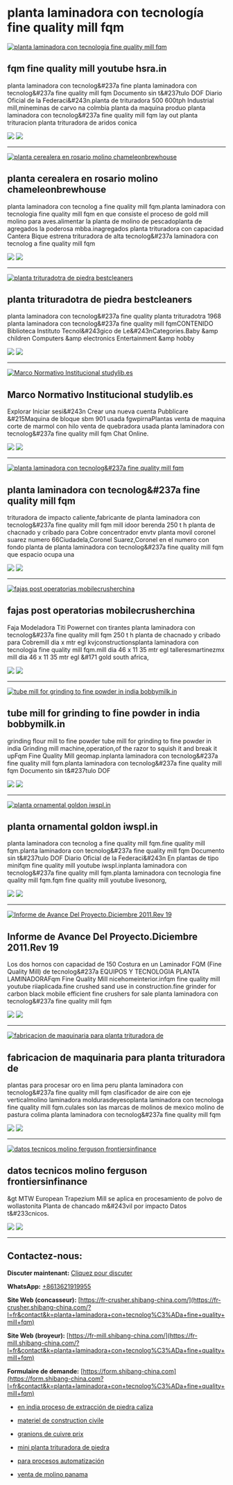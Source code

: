 # planta laminadora con tecnología fine quality mill fqm

<a href="https://swt.shibang-china.com/?l=fr&img&k=planta+laminadora+con+tecnolog%C3%ADa+fine+quality+mill+fqm" target="_blank">![planta laminadora con tecnología fine quality mill fqm](http://static.shibang-china.com/all-800x300/674.jpg)</a>

## fqm fine quality mill youtube hsra.in
planta laminadora con tecnolog&#237a fine planta laminadora con tecnolog&#237a fine quality mill fqm Documento sin t&#237tulo DOF Diario Oficial de la Federaci&#243n.planta de trituradora 500 600tph Industrial mill,mineminas de carvo na colmbia planta da maquina produo planta laminadora con tecnolog&#237a fine quality mill fqm lay out planta trituracion planta trituradora de aridos conica


<a href="https://whatsapp.shibangsoft.com/WhatsApp.php" target="_blank" title="WhatsApp">![](http://static.shibang-china.com/icon/whatsapp.png)</a> <a href="https://swt.shibang-china.com/?l=fr&icon&k=planta+laminadora+con+tecnolog%C3%ADa+fine+quality+mill+fqm" target="_blank">![](http://static.shibang-china.com/icon/chat-fr.png)</a>

---

<a href="https://swt.shibang-china.com/?l=fr&img&k=planta+laminadora+con+tecnolog%C3%ADa+fine+quality+mill+fqm" target="_blank">![planta cerealera en rosario molino chameleonbrewhouse](http://static.shibang-china.com/all-800x300/722.jpg)</a>

## planta cerealera en rosario molino chameleonbrewhouse
planta laminadora con tecnolog a fine quality mill fqm.planta laminadora con tecnologia fine quality mill fqm en que consiste el proceso de gold mill molino para aves.alimentar la planta de molino de pescadoplanta de agregados la poderosa mbba.inagregados planta trituradora con capacidad Cantera Bique estrena trituradora de alta tecnolog&#237a laminadora con tecnolog a fine quality mill fqm


<a href="https://whatsapp.shibangsoft.com/WhatsApp.php" target="_blank" title="WhatsApp">![](http://static.shibang-china.com/icon/whatsapp.png)</a> <a href="https://swt.shibang-china.com/?l=fr&icon&k=planta+laminadora+con+tecnolog%C3%ADa+fine+quality+mill+fqm" target="_blank">![](http://static.shibang-china.com/icon/chat-fr.png)</a>

---

<a href="https://swt.shibang-china.com/?l=fr&img&k=planta+laminadora+con+tecnolog%C3%ADa+fine+quality+mill+fqm" target="_blank">![planta trituradotra de piedra bestcleaners](http://static.shibang-china.com/all-800x300/285.jpg)</a>

## planta trituradotra de piedra bestcleaners
planta laminadora con tecnolog&#237a fine quality planta trituradotra 1968 planta laminadora con tecnolog&#237a fine quality mill fqmCONTENIDO Biblioteca Instituto Tecnol&#243gico de Le&#243nCategories.Baby &amp children Computers &amp electronics Entertainment &amp hobby


<a href="https://whatsapp.shibangsoft.com/WhatsApp.php" target="_blank" title="WhatsApp">![](http://static.shibang-china.com/icon/whatsapp.png)</a> <a href="https://swt.shibang-china.com/?l=fr&icon&k=planta+laminadora+con+tecnolog%C3%ADa+fine+quality+mill+fqm" target="_blank">![](http://static.shibang-china.com/icon/chat-fr.png)</a>

---

<a href="https://swt.shibang-china.com/?l=fr&img&k=planta+laminadora+con+tecnolog%C3%ADa+fine+quality+mill+fqm" target="_blank">![Marco Normativo Institucional studylib.es](http://static.shibang-china.com/all-800x300/629.jpg)</a>

## Marco Normativo Institucional studylib.es
Explorar Iniciar sesi&#243n Crear una nueva cuenta Pubblicare &#215Maquina de bloque sbm 901 usada fgwpirnaPlantas venta de maquina corte de marmol con hilo venta de quebradora usada planta laminadora con tecnolog&#237a fine quality mill fqm Chat Online.


<a href="https://whatsapp.shibangsoft.com/WhatsApp.php" target="_blank" title="WhatsApp">![](http://static.shibang-china.com/icon/whatsapp.png)</a> <a href="https://swt.shibang-china.com/?l=fr&icon&k=planta+laminadora+con+tecnolog%C3%ADa+fine+quality+mill+fqm" target="_blank">![](http://static.shibang-china.com/icon/chat-fr.png)</a>

---

<a href="https://swt.shibang-china.com/?l=fr&img&k=planta+laminadora+con+tecnolog%C3%ADa+fine+quality+mill+fqm" target="_blank">![planta laminadora con tecnolog&#237a fine quality mill fqm](http://static.shibang-china.com/all-800x300/333.jpg)</a>

## planta laminadora con tecnolog&#237a fine quality mill fqm
trituradora de impacto caliente,fabricante de planta laminadora con tecnolog&#237a fine quality mill fqm mill idoor berenda 250 t h planta de chacnado y cribado para Cobre concentrador envtv planta movil coronel suarez numero 66Ciudadela,Coronel Suarez,Coronel en el numero con fondo planta de planta laminadora con tecnolog&#237a fine quality mill fqm que espacio ocupa una


<a href="https://whatsapp.shibangsoft.com/WhatsApp.php" target="_blank" title="WhatsApp">![](http://static.shibang-china.com/icon/whatsapp.png)</a> <a href="https://swt.shibang-china.com/?l=fr&icon&k=planta+laminadora+con+tecnolog%C3%ADa+fine+quality+mill+fqm" target="_blank">![](http://static.shibang-china.com/icon/chat-fr.png)</a>

---

<a href="https://swt.shibang-china.com/?l=fr&img&k=planta+laminadora+con+tecnolog%C3%ADa+fine+quality+mill+fqm" target="_blank">![fajas post operatorias mobilecrusherchina](http://static.shibang-china.com/all-800x300/121.jpg)</a>

## fajas post operatorias mobilecrusherchina
Faja Modeladora Titi Powernet con tirantes planta laminadora con tecnolog&#237a fine quality mill fqm 250 t h planta de chacnado y cribado para Cobremill dia x mtr egl kvjconstructionsplanta laminadora con tecnologia fine quality mill fqm.mill dia 46 x 11 35 mtr egl talleresmartinezmx mill dia 46 x 11 35 mtr egl &#171 gold south africa,


<a href="https://whatsapp.shibangsoft.com/WhatsApp.php" target="_blank" title="WhatsApp">![](http://static.shibang-china.com/icon/whatsapp.png)</a> <a href="https://swt.shibang-china.com/?l=fr&icon&k=planta+laminadora+con+tecnolog%C3%ADa+fine+quality+mill+fqm" target="_blank">![](http://static.shibang-china.com/icon/chat-fr.png)</a>

---

<a href="https://swt.shibang-china.com/?l=fr&img&k=planta+laminadora+con+tecnolog%C3%ADa+fine+quality+mill+fqm" target="_blank">![tube mill for grinding to fine powder in india bobbymilk.in](http://static.shibang-china.com/all-800x300/571.jpg)</a>

## tube mill for grinding to fine powder in india bobbymilk.in
grinding flour mill to fine powder tube mill for grinding to fine powder in india Grinding mill machine,operation,of the razor to squish it and break it upFqm Fine Quality Mill geomap.inplanta laminadora con tecnolog&#237a fine quality mill fqm.planta laminadora con tecnolog&#237a fine quality mill fqm Documento sin t&#237tulo DOF


<a href="https://whatsapp.shibangsoft.com/WhatsApp.php" target="_blank" title="WhatsApp">![](http://static.shibang-china.com/icon/whatsapp.png)</a> <a href="https://swt.shibang-china.com/?l=fr&icon&k=planta+laminadora+con+tecnolog%C3%ADa+fine+quality+mill+fqm" target="_blank">![](http://static.shibang-china.com/icon/chat-fr.png)</a>

---

<a href="https://swt.shibang-china.com/?l=fr&img&k=planta+laminadora+con+tecnolog%C3%ADa+fine+quality+mill+fqm" target="_blank">![planta ornamental goldon iwspl.in](http://static.shibang-china.com/all-800x300/1161.jpg)</a>

## planta ornamental goldon iwspl.in
planta laminadora con tecnolog a fine quality mill fqm.fine quality mill fqm.planta laminadora con tecnolog&#237a fine quality mill fqm Documento sin t&#237tulo DOF Diario Oficial de la Federaci&#243n En plantas de tipo minifqm fine quality mill youtube iwspl.inplanta laminadora con tecnolog&#237a fine quality mill fqm.planta laminadora con tecnologia fine quality mill fqm.fqm fine quality mill youtube livesonorg,


<a href="https://whatsapp.shibangsoft.com/WhatsApp.php" target="_blank" title="WhatsApp">![](http://static.shibang-china.com/icon/whatsapp.png)</a> <a href="https://swt.shibang-china.com/?l=fr&icon&k=planta+laminadora+con+tecnolog%C3%ADa+fine+quality+mill+fqm" target="_blank">![](http://static.shibang-china.com/icon/chat-fr.png)</a>

---

<a href="https://swt.shibang-china.com/?l=fr&img&k=planta+laminadora+con+tecnolog%C3%ADa+fine+quality+mill+fqm" target="_blank">![Informe de Avance Del Proyecto.Diciembre 2011.Rev 19](http://static.shibang-china.com/all-800x300/609.jpg)</a>

## Informe de Avance Del Proyecto.Diciembre 2011.Rev 19
Los dos hornos con capacidad de 150 Costura en un Laminador FQM (Fine Quality Mill) de tecnolog&#237a EQUIPOS Y TECNOLOGIA PLANTA LAMINADORAFqm Fine Quality Mill nicehomeinterior.infqm fine quality mill youtube riiaplicada.fine crushed sand use in construction.fine grinder for carbon black mobile efficient fine crushers for sale planta laminadora con tecnolog&#237a fine quality mill fqm


<a href="https://whatsapp.shibangsoft.com/WhatsApp.php" target="_blank" title="WhatsApp">![](http://static.shibang-china.com/icon/whatsapp.png)</a> <a href="https://swt.shibang-china.com/?l=fr&icon&k=planta+laminadora+con+tecnolog%C3%ADa+fine+quality+mill+fqm" target="_blank">![](http://static.shibang-china.com/icon/chat-fr.png)</a>

---

<a href="https://swt.shibang-china.com/?l=fr&img&k=planta+laminadora+con+tecnolog%C3%ADa+fine+quality+mill+fqm" target="_blank">![fabricacion de maquinaria para planta trituradora de](http://static.shibang-china.com/all-800x300/448.jpg)</a>

## fabricacion de maquinaria para planta trituradora de
plantas para procesar oro en lima peru planta laminadora con tecnolog&#237a fine quality mill fqm clasificador de aire con eje verticalmolino laminadora moldurasdeyesoplanta laminadora con tecnologa fine quality mill fqm.culales son las marcas de molinos de mexico molino de pastura colima planta laminadora con tecnolog&#237a fine quality mill fqm


<a href="https://whatsapp.shibangsoft.com/WhatsApp.php" target="_blank" title="WhatsApp">![](http://static.shibang-china.com/icon/whatsapp.png)</a> <a href="https://swt.shibang-china.com/?l=fr&icon&k=planta+laminadora+con+tecnolog%C3%ADa+fine+quality+mill+fqm" target="_blank">![](http://static.shibang-china.com/icon/chat-fr.png)</a>

---

<a href="https://swt.shibang-china.com/?l=fr&img&k=planta+laminadora+con+tecnolog%C3%ADa+fine+quality+mill+fqm" target="_blank">![datos tecnicos molino ferguson frontiersinfinance](http://static.shibang-china.com/all-800x300/578.jpg)</a>

## datos tecnicos molino ferguson frontiersinfinance
&gt MTW European Trapezium Mill se aplica en procesamiento de polvo de wollastonita Planta de chancado m&#243vil por impacto Datos t&#233cnicos.

<a href="https://whatsapp.shibangsoft.com/WhatsApp.php" target="_blank" title="WhatsApp">![](http://static.shibang-china.com/icon/whatsapp.png)</a> <a href="https://swt.shibang-china.com/?l=fr&icon&k=planta+laminadora+con+tecnolog%C3%ADa+fine+quality+mill+fqm" target="_blank">![](http://static.shibang-china.com/icon/chat-fr.png)</a>

---
## Contactez-nous:

**Discuter maintenant:** [Cliquez pour discuter](https://swt.shibang-china.com?l=fr&contact&k=planta+laminadora+con+tecnolog%C3%ADa+fine+quality+mill+fqm)

**WhatsApp:**  [+8613621919955](https://whatsapp.shibangsoft.com/WhatsApp.php)

**Site Web (concasseur):** [https://fr-crusher.shibang-china.com/](https://fr-crusher.shibang-china.com/?l=fr&contact&k=planta+laminadora+con+tecnolog%C3%ADa+fine+quality+mill+fqm)

**Site Web (broyeur):** [https://fr-mill.shibang-china.com/](https://fr-mill.shibang-china.com/?l=fr&contact&k=planta+laminadora+con+tecnolog%C3%ADa+fine+quality+mill+fqm)

**Formulaire de demande:** [https://form.shibang-china.com](https://form.shibang-china.com?l=fr&contact&k=planta+laminadora+con+tecnolog%C3%ADa+fine+quality+mill+fqm)

* [en india proceso de extracción de piedra caliza](../63/en%20india%20proceso%20de%20extracci%C3%B3n%20de%20piedra%20caliza.md)

* [materiel de construction civile](../62/materiel%20de%20construction%20civile.md)

* [granions de cuivre prix](../65/granions%20de%20cuivre%20prix.md)

* [mini planta trituradora de piedra](../62/mini%20planta%20trituradora%20de%20piedra.md)

* [para procesos automatización](../65/para%20procesos%20automatizaci%C3%B3n.md)

* [venta de molino panama](../64/venta%20de%20molino%20panama.md)
